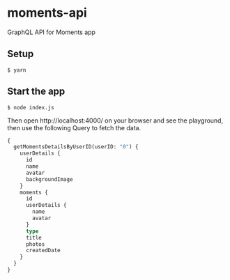 # moments-api
GraphQL API for Moments app

## Setup

```shell
$ yarn
```

## Start the app
```shell
$ node index.js
```

Then open http://localhost:4000/ on your browser and see the playground, then use the following Query to fetch the data.

```graphql
{
  getMomentsDetailsByUserID(userID: "0") {
    userDetails {
      id
      name
      avatar
      backgroundImage
    }
    moments {
      id
      userDetails {
        name
        avatar
      }
      type
      title
      photos
      createdDate
    }
  }
}
```